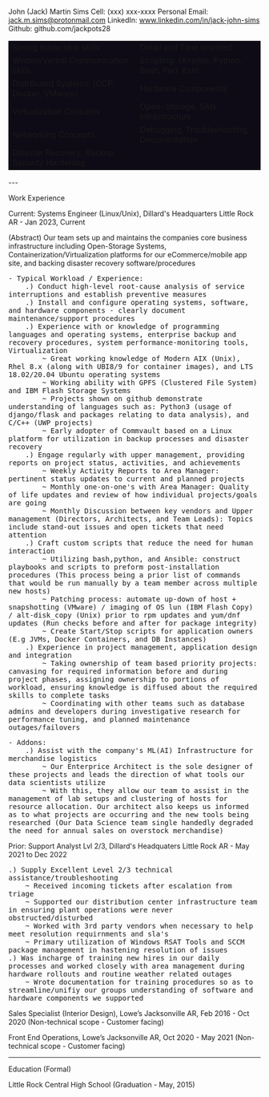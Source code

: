 John (Jack) Martin Sims
Cell: (xxx) xxx-xxxx
Personal Email: jack.m.sims@protonmail.com
LinkedIn: www.linkedin.com/in/jack-john-sims
Github: github.com/jackpots28

<div class="custom_table_for_skills" style="background: #0E0B16; border: 0;">
<table>
    <tr>
        <td>Strong leadership skills</td>
        <td>Detail and Time oriented</td>
    </tr>    
    <tr>
        <td>Written/Verbal Communication skills</td>
        <td>Scripting: (Ansible, Python, Bash, Perl, Ksh)</td>
    </tr>
    <tr>
        <td>Distributed Systems: (OCP, Docker, VMware)</td>
        <td>Hardware Components</td>
    </tr>
    <tr>
        <td>Virtualization Concepts</td>
        <td>Open-Storage, SAN Infrastructure</td>
    </tr>
    <tr>
        <td>Networking Concepts</td>
        <td>Debugging, Troubleshooting, Documentation</td>
    </tr>
    <tr>
        <td>Disaster Recovery, Backup, Security Hardening</td>
    </tr>
</table>
</div>
---

Work Experience

Current:
Systems Engineer (Linux/Unix), Dillard's Headquarters
Little Rock AR - Jan 2023, Current

(Abstract) Our team sets up and maintains the companies core business infrastructure including Open-Storage Systems, Containerization/Virtualization platforms for our eCommerce/mobile app site, and backing disaster recovery software/procedures
<pre style="white-space: pre-wrap">
- Typical Workload / Experience:
    .) Conduct high-level root-cause analysis of service interruptions and establish preventive measures
    .) Install and configure operating systems, software, and hardware components - clearly document maintenance/support procedures
    .) Experience with or knowledge of programming languages and operating systems, enterprise backup and recovery procedures, system performance-monitoring tools, Virtualization
        ~ Great working knowledge of Modern AIX (Unix), Rhel 8.x (along with UBI8/9 for container images), and LTS 18.02/20.04 Ubuntu operating systems
        ~ Working ability with GPFS (Clustered File System) and IBM Flash Storage Systems
        ~ Projects shown on github demonstrate understanding of languages such as: Python3 (usage of django/flask and packages relating to data analysis), and C/C++ (UWP projects)
        ~ Early adopter of Commvault based on a Linux platform for utilization in backup processes and disaster recovery
    .) Engage regularly with upper management, providing reports on project status, activities, and achievements
        ~ Weekly Activity Reports to Area Manager: pertinent status updates to current and planned projects
        ~ Monthly one-on-one's with Area Manager: Quality of life updates and review of how individual projects/goals are going
        ~ Monthly Discussion between key vendors and Upper management (Directors, Architects, and Team Leads): Topics include stand-out issues and open tickets that need attention
    .) Craft custom scripts that reduce the need for human interaction
        ~ Utilizing bash,python, and Ansible: construct playbooks and scripts to preform post-installation procedures (This process being a prior list of commands that would be run manually by a team member across multiple new hosts)
        ~ Patching process: automate up-down of host + snapshotting (VMware) / imaging of OS lun (IBM Flash Copy) / alt-disk_copy (Unix) prior to rpm updates and yum/dnf updates (Run checks before and after for package integrity)
        ~ Create Start/Stop scripts for application owners (E.g JVMs, Docker Containers, and DB Instances)
    .) Experience in project management, application design and integration
        ~ Taking ownership of team based priority projects: canvasing for required information before and during project phases, assigning ownership to portions of workload, ensuring knowledge is diffused about the required skills to complete tasks
        ~ Coordinating with other teams such as database admins and developers during investigative research for performance tuning, and planned maintenance outages/failovers
</pre>
<pre style="white-space: pre-wrap">
- Addons:
    .) Assist with the company's ML(AI) Infrastructure for merchandise logistics
        ~ Our Enterprice Architect is the sole designer of these projects and leads the direction of what tools our data scientists utilize
        ~ With this, they allow our team to assist in the management of lab setups and clustering of hosts for resource allocation. Our architect also keeps us informed as to what projects are occurring and the new tools being researched (Our Data Science team single handedly degraded the need for annual sales on overstock merchandise)
</pre>
Prior:
Support Analyst Lvl 2/3, Dillard's Headquaters
Little Rock AR - May 2021 to Dec 2022
<pre style="white-space: pre-wrap">
.) Supply Excellent Level 2/3 technical assistance/troubleshooting
    ~ Received incoming tickets after escalation from triage
    ~ Supported our distribution center infrastructure team in ensuring plant operations were never obstructed/disturbed
    ~ Worked with 3rd party vendors when necessary to help meet resolution requirnments and sla's
    ~ Primary utilization of Windows RSAT Tools and SCCM package management in hastening resolution of issues
.) Was incharge of training new hires in our daily processes and worked closely with area management during hardware rollouts and routine weather related outages
    ~ Wrote documentation for training procedures so as to streamline/unifiy our groups understanding of software and hardware components we supported
</pre>
Sales Specialist (Interior Design), Lowe’s 
Jacksonville AR, Feb 2016 - Oct 2020 
(Non-technical scope - Customer facing)

Front End Operations, Lowe’s 
Jacksonville AR, Oct 2020 - May 2021
(Non-technical scope - Customer facing)

---

Education (Formal)

Little Rock Central High School (Graduation - May, 2015)